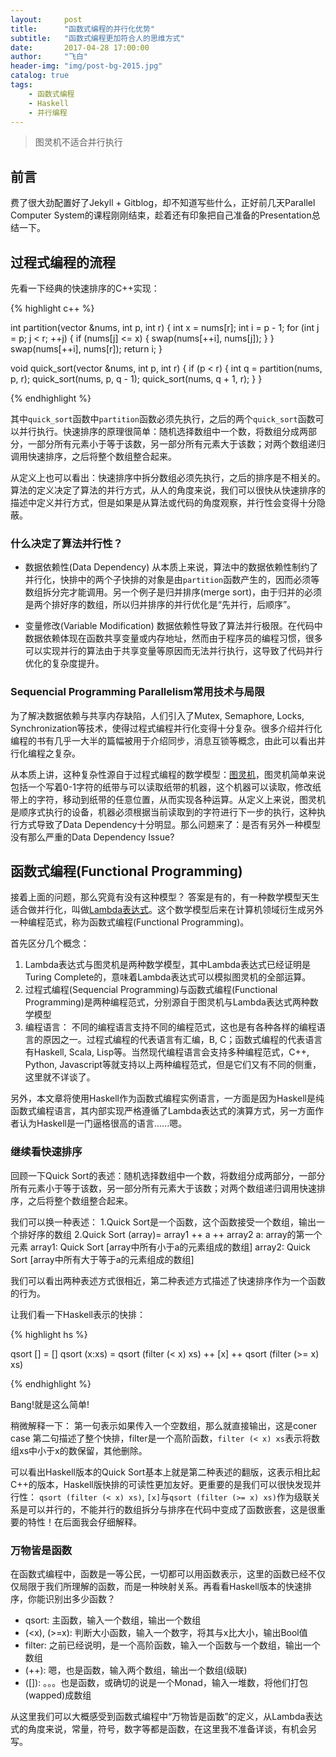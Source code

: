 ```yaml
---
layout:     post
title:      "函数式编程的并行化优势"
subtitle:   "函数式编程更加符合人的思维方式"
date:       2017-04-28 17:00:00
author:     "飞白"
header-img: "img/post-bg-2015.jpg"
catalog: true
tags:
    - 函数式编程
    - Haskell
    - 并行编程
---
```


> 图灵机不适合并行执行

## 前言

费了很大劲配置好了Jekyll + Gitblog，却不知道写些什么，正好前几天Parallel Computer System的课程刚刚结束，趁着还有印象把自己准备的Presentation总结一下。

## 过程式编程的流程

先看一下经典的快速排序的C++实现：

{% highlight c++ %}

int partition(vector<int> &nums, int p, int r)
{
	int x = nums[r];
	int i = p - 1;
	for (int j = p; j < r; ++j)
	{
		if (nums[j] <= x)
		{
			swap(nums[++i], nums[j]);
		}
	}
	swap(nums[++i], nums[r]);
	return i;
}

void quick_sort(vector<int> &nums, int p, int r)
{
	if (p < r)
	{
		int q = partition(nums, p, r);
		quick_sort(nums, p, q - 1); 
		quick_sort(nums, q + 1, r);
	}
}

{% endhighlight %}

其中`quick_sort`函数中`partition`函数必须先执行，之后的两个`quick_sort`函数可以并行执行。快速排序的原理很简单：随机选择数组中一个数，将数组分成两部分，一部分所有元素小于等于该数，另一部分所有元素大于该数；对两个数组递归调用快速排序，之后将整个数组整合起来。

从定义上也可以看出：快速排序中拆分数组必须先执行，之后的排序是不相关的。算法的定义决定了算法的并行方式，从人的角度来说，我们可以很快从快速排序的描述中定义并行方式，但是如果是从算法或代码的角度观察，并行性会变得十分隐蔽。

### 什么决定了算法并行性？
* 数据依赖性(Data Dependency)
从本质上来说，算法中的数据依赖性制约了并行化，快排中的两个子快排的对象是由`partition`函数产生的，因而必须等数组拆分完才能调用。另一个例子是归并排序(merge sort)，由于归并的必须是两个排好序的数组，所以归并排序的并行优化是“先并行，后顺序”。

* 变量修改(Variable Modification)
数据依赖性导致了算法并行极限。在代码中数据依赖体现在函数共享变量或内存地址，然而由于程序员的编程习惯，很多可以实现并行的算法由于共享变量等原因而无法并行执行，这导致了代码并行优化的复杂度提升。

### Sequencial Programming Parallelism常用技术与局限
为了解决数据依赖与共享内存缺陷，人们引入了Mutex, Semaphore, Locks, Synchronization等技术，使得过程式编程并行化变得十分复杂。很多介绍并行化编程的书有几乎一大半的篇幅被用于介绍同步，消息互锁等概念，由此可以看出并行化编程之复杂。

从本质上讲，这种复杂性源自于过程式编程的数学模型：[图灵机](https://en.wikipedia.org/wiki/Turing_machine)，图灵机简单来说包括一个写着0-1字符的纸带与可以读取纸带的机器，这个机器可以读取，修改纸带上的字符，移动到纸带的任意位置，从而实现各种运算。从定义上来说，图灵机是顺序式执行的设备，机器必须根据当前读取到的字符进行下一步的执行，这种执行方式导致了Data Dependency十分明显。那么问题来了：是否有另外一种模型没有那么严重的Data Dependency Issue?

## 函数式编程(Functional Programming)
接着上面的问题，那么究竟有没有这种模型？ 答案是有的，有一种数学模型天生适合做并行化，叫做[Lambda表达式](https://en.wikipedia.org/wiki/Lambda_calculus)。这个数学模型后来在计算机领域衍生成另外一种编程范式，称为函数式编程(Functional Programming)。

首先区分几个概念：
1. Lambda表达式与图灵机是两种数学模型，其中Lambda表达式已经证明是Turing Complete的，意味着Lambda表达式可以模拟图灵机的全部运算。
2. 过程式编程(Sequencial Programming)与函数式编程(Functional Programming)是两种编程范式，分别源自于图灵机与Lambda表达式两种数学模型
3. 编程语言： 不同的编程语言支持不同的编程范式，这也是有各种各样的编程语言的原因之一。过程式编程的代表语言有汇编，B, C；函数式编程的代表语言有Haskell, Scala, Lisp等。当然现代编程语言会支持多种编程范式，C++, Python, Javascript等就支持以上两种编程范式，但是它们又有不同的侧重，这里就不详谈了。

另外，本文章将使用Haskell作为函数式编程实例语言，一方面是因为Haskell是纯函数式编程语言，其内部实现严格遵循了Lambda表达式的演算方式，另一方面作者认为Haskell是一门逼格很高的语言......嗯。

### 继续看快速排序

回顾一下Quick Sort的表述：随机选择数组中一个数，将数组分成两部分，一部分所有元素小于等于该数，另一部分所有元素大于该数；对两个数组递归调用快速排序，之后将整个数组整合起来。

我们可以换一种表述：
1.Quick Sort是一个函数，这个函数接受一个数组，输出一个排好序的数组
2.Quick Sort (array)= array1 ++ a ++ array2
                      a: array的第一个元素
                      array1: Quick Sort [array中所有小于a的元素组成的数组]
                      array2: Quick Sort [array中所有大于等于a的元素组成的数组]

我们可以看出两种表述方式很相近，第二种表述方式描述了快速排序作为一个函数的行为。

让我们看一下Haskell表示的快排：

{% highlight hs %}

qsort [] = []
qsort (x:xs) = qsort (filter (< x) xs) ++ [x] ++ qsort (filter (>= x) xs)

{% endhighlight %}

Bang!就是这么简单!

稍微解释一下：
第一句表示如果传入一个空数组，那么就直接输出，这是coner case
第二句描述了整个快排，filter是一个高阶函数，`filter (< x) xs`表示将数组xs中小于x的数保留，其他删除。

可以看出Haskell版本的Quick Sort基本上就是第二种表述的翻版，这表示相比起C++的版本，Haskell版快排的可读性更加友好。更重要的是我们可以很快发现并行性：
`qsort (filter (< x) xs)`, `[x]`与`qsort (filter (>= x) xs)`作为级联关系是可以并行的，不能并行的数组拆分与排序在代码中变成了函数嵌套，这是很重要的特性！在后面我会仔细解释。

### 万物皆是函数
在函数式编程中，函数是一等公民，一切都可以用函数表示，这里的函数已经不仅仅局限于我们所理解的函数，而是一种映射关系。再看看Haskell版本的快速排序，你能识别出多少函数？

* qsort: 主函数，输入一个数组，输出一个数组
* (<x), (>=x): 判断大小函数，输入一个数字，将其与x比大小，输出Bool值 
* filter: 之前已经说明，是一个高阶函数，输入一个函数与一个数组，输出一个数组
* (++): 嗯，也是函数，输入两个数组，输出一个数组(级联)
* ([]): 。。。也是函数，或确切的说是一个Monad，输入一堆数，将他们打包(wapped)成数组

从这里我们可以大概感受到函数式编程中“万物皆是函数”的定义，从Lambda表达式的角度来说，常量，符号，数字等都是函数，在这里我不准备详谈，有机会另写。